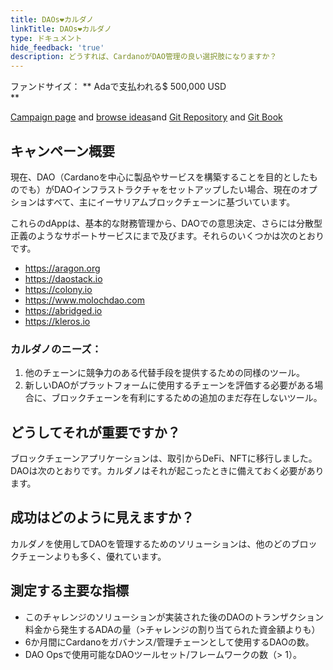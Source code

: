 ```yaml
---
title: DAOs❤カルダノ
linkTitle: DAOs❤カルダノ
type: ドキュメント
hide_feedback: 'true'
description: どうすれば、CardanoがDAO管理の良い選択肢になりますか？
---
```


ファンドサイズ： **&nbsp;Adaで支払われる$ 500,000 USD <br> **

[Campaign page](https://cardano.ideascale.com/a/campaign-home/26237) and [browse ideas](https://cardano.ideascale.com/a/ideas/top/campaign-filter/byids/campaigns/26237/stage/unspecified)and [Git Repository](https://github.com/Catalyst-Challenges/F7-DAOs-Love-Cardano) and [Git Book](https://quality-assurance-dao.gitbook.io/catalyst-fund-7-challenges/fund-7/daos-love-cardano)

## キャンペーン概要

現在、DAO（Cardanoを中心に製品やサービスを構築することを目的としたものでも）がDAOインフラストラクチャをセットアップしたい場合、現在のオプションはすべて、主にイーサリアムブロックチェーンに基づいています。

これらのdAppは、基本的な財務管理から、DAOでの意思決定、さらには分散型正義のようなサポートサービスにまで及びます。それらのいくつかは次のとおりです。

- https://aragon.org
- https://daostack.io
- https://colony.io
- https://www.molochdao.com
- https://abridged.io
- https://kleros.io

### カルダノのニーズ：

1. 他のチェーンに競争力のある代替手段を提供するための同様のツール。
2. 新しいDAOがプラットフォームに使用するチェーンを評価する必要がある場合に、ブロックチェーンを有利にするための追加のまだ存在しないツール。

## どうしてそれが重要ですか？

ブロックチェーンアプリケーションは、取引からDeFi、NFTに移行しました。 DAOは次のとおりです。カルダノはそれが起こったときに備えておく必要があります。

## 成功はどのように見えますか？

カルダノを使用してDAOを管理するためのソリューションは、他のどのブロックチェーンよりも多く、優れています。

## 測定する主要な指標

- このチャレンジのソリューションが実装された後のDAOのトランザクション料金から発生するADAの量（&gt;チャレンジの割り当てられた資金額よりも）
- 6か月間にCardanoをガバナンス/管理チェーンとして使用するDAOの数。
- DAO Opsで使用可能なDAOツールセット/フレームワークの数（&gt; 1）。
